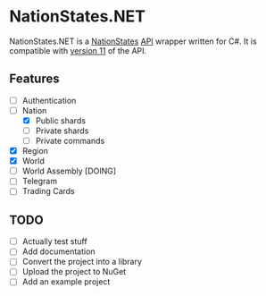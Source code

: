 # NationStates.NET

NationStates.NET is a [NationStates](https://nationstates.net) [API](https://nationstates.net/pages/api) wrapper written for C#. It is compatible with [version 11](https://www.nationstates.net/cgi-bin/api.cgi?a=version) of the API. 

## Features

- [ ] Authentication
- [ ] Nation
  - [X] Public shards
  - [ ] Private shards
  - [ ] Private commands
- [X] Region
- [X] World
- [ ] World Assembly [DOING]
- [ ] Telegram
- [ ] Trading Cards

## TODO
- [ ] Actually test stuff
- [ ] Add documentation
- [ ] Convert the project into a library
- [ ] Upload the project to NuGet
- [ ] Add an example project
